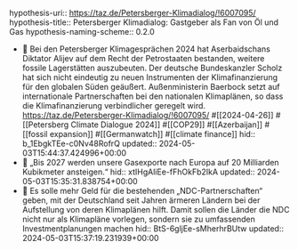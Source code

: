 hypothesis-uri:: https://taz.de/Petersberger-Klimadialog/!6007095/
hypothesis-title:: Petersberger Klimadialog: Gastgeber als Fan von Öl und Gas
hypothesis-naming-scheme:: 0.2.0

- 📝 Bei den Petersberger Klimagesprächen 2024 hat Aserbaidschans Diktator Alijev auf dem Recht der Petrostaaten bestanden, weitere fossile Lagerstätten auszubeuten. Der deutsche Bundeskanzler Scholz hat sich nicht eindeutig zu neuen Instrumenten der Klimafinanzierung für den globalen Süden geäußert. Außenministerin Baerbock setzt auf internationale Partnerschaften bei den nationalen Klimaplänen, so dass die Klimafinanzierung verbindlicher geregelt wird. https://taz.de/Petersberger-Klimadialog/!6007095/ #[[2024-04-26]] #[[Petersberg Climate Dialogue 2024]] #[[COP29]] #[[Azerbaijan]] #[[fossil expansion]] #[[Germanwatch]] #[[climate finance]]
  hid:: b_1EbgkTEe-c0Nv48RofrQ
  updated:: 2024-05-03T15:44:37.424996+00:00
- 📌 „Bis 2027 werden unsere Gasexporte nach Europa auf 20 Milliarden Kubikmeter ansteigen.“
  hid:: xtIHgAliEe-fFhOkFb2IkA
  updated:: 2024-05-03T15:35:31.838754+00:00
- 📌 Es solle mehr Geld für die bestehenden „NDC-Partnerschaften“ geben, mit der Deutschland seit Jahren ärmeren Ländern bei der Aufstellung von deren Klimaplänen hilft. Damit sollen die Länder die NDC nicht nur als Klimapläne vorlegen, sondern sie zu umfassenden Investmentplanungen machen
  hid:: BtS-6gljEe-sMherhrBUtw
  updated:: 2024-05-03T15:37:19.231939+00:00